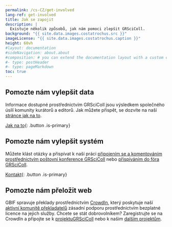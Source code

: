 ```yaml
---
permalink: /cs-CZ/get-involved
lang-ref: get-involved
title: Jak se zapojit
description: |
  Existuje několik způsobů, jak nám pomoci zlepšit GRSciColl.
background: "{{ site.data.images.costatrochus.src }}"
imageLicense: "{{ site.data.images.costatrochus.caption }}"
height: 60vh
#layout: documentation
#sideNavigation: about.about
#composition: # you can extend the documentation layout with a custom composition
#- type: postHeader
#- type: pageMarkdown
toc: true
---
```


## Pomozte nám vylepšit data

Informace dostupné prostřednictvím GRSciColl jsou výsledkem společného úsilí komunity kurátorů a editorů. Jak můžete přispět, se dozvíte na naší [stránce jak na to](/how-to).

[Jak na to](/how-to){: .button .is-primary}

## Pomozte nám vylepšit systém

Můžete klást otázky a přispívat k naší práci [připojením se a komentováním prostřednictvím poštovní konference GRSciColl](https://lists.gbif.org/mailman/listinfo/scientific-collections) nebo [přispíváním do fóra GRSciColl](https://discourse.gbif.org/c/grscicoll/29).

[Kontakt](/kontakt){: .button .is-primary}

## Pomozte nám přeložit web

GBIF spravuje překlady prostřednictvím [CrowdIn](https://www.crowdin.com), který poskytuje naší [aktivní komunitě překladatelů](https://www.gbif.org/translators) zásadní podporu prostřednictvím bezplatné licence na jejich služby. Chcete se stát dobrovolníkem? Zaregistrujte se na CrowdIn a připojte se k [projektuGRSciColl](https://crowdin.com/project/grscicoll) nebo k našim [dalším projektům](https://crowdin.com/profile/gbif-informatics).
